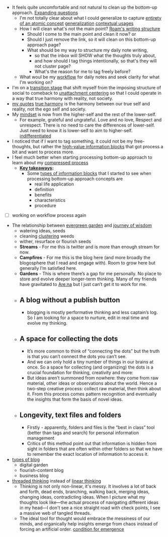 - It feels quite uncomfortable and not natural to clean up the bottom-up approach. [Expanding questions](<Expanding questions.md>)
    - I'm not totally clear about what I could generalize to capture [entirety of an atomic concept](<entirety of an atomic concept.md>) [generalization](<generalization.md>) [contextual usages](<contextual usages.md>)
    - How I will clean what's not the main point? [Roam's writing structure](<Roam's writing structure.md>)
        - Should I come to the main point and clean it now? or
        - Should I just remove the link, so it will clean on this bottom-up approach page?
        - What should be my way to structure my daily note writing, 
            - so that the inbox will SHOW what the thoughts truly about, 
            - and how should I tag things intentionally, so that's they will not cluster page?
            - What's the reason for me to tag freely before?
    - What woul be my [workflow](<workflow.md>) for daily notes and seek clarity for what I'm working on?
- I'm on a [transition stage](<transition stage.md>) that shift myself from the imposing structure of social to comeback to [unattachment centering](<unattachment centering.md>) so that I could operate in a way that true harmony with reality, not society.
- [my quotes](<my quotes.md>)
[true harmony](<true harmony.md>) is the harmony between our true self and reality, not the ego self and society.
- My [mindset](<mindset.md>) is now from the higher-self and the rest of the lower-self. 
    - For example, grateful and ungrateful. Love and no love, Respect and unrespect. There is no need to care the differences of lower-self. Just need to know it is lower-self to aim to higher-self. [indifferentiated](<indifferentiated.md>)
- I noticed that if I want to tag something, it could not be my free-thoughts, but rather the [high-value information blocks](<high-value information blocks.md>) that got process a bit and want to process more.
- I feel much better when starting processing bottom-up approach to learn about my [compressed process](<compressed process.md>)
    - **[Key takeaways](<Key takeaways.md>):**
        - Some [types of information blocks](<types of information blocks.md>) that I started to see when processing bottom-up approach concepts are
            - real life application
            - definition
            - benefits 
            - characteristics
            - procedure
- [ ] working on workflow process again
- The relationship between [evergreen garden](<evergreen garden.md>) and [journey of wisdom](<journey of wisdom.md>)
    - watering ideas, seeds
    - cleaning [clustering](<clustering.md>) weeds
    - wither, resurface or flourish seeds
    - **Streams** - For me this is twitter and is more than enough stream for now.
    - **Campfires** - For me this is the blog here (and more broadly the blogosphere that I read and engage with). Room to grow here but generally I’m satisfied here.
    - **Gardens** - This is where there’s a gap for me personally. No place to store and evolve deeper longer-term thinking. Many of my friends have gravitated to [Are.na](https://are.na/) but I just can’t get it to work for me.
    - ## A blog without a publish button
        - blogging is mostly performative thinking and less captain’s log. So I am looking for a space to nurture, edit in real time and evolve my thinking.
    - ## A space for collecting the dots
        - It’s more common to think of “connecting the dots” but the truth is that you can’t connect the dots you can’t see.
        - And we can only hold a tiny number of things in our brains at once. So a space for collecting (and organizing) the dots is a crucial foundation for thinking, creativity and more:
        - But ideas aren’t summoned from nowhere: they come from raw material, other ideas or observations about the world. Hence a two-step creative process: collect raw material, then think about it. From this process comes pattern recognition and eventually the insights that form the basis of novel ideas.
    - ## Longevity, text files and folders
        - Firstly - apparently, folders and files is the “best in class” tool (better than tags and search) for personal information management
        - Critics of this method point out that information is hidden from sight in folders that are often within other folders so that we have to remember the exact location of information to access it.
- [types of blog](<types of blog.md>)
    - digital garden
    - flourish-content blog
    - business blog
- [threaded thinking](<threaded thinking.md>) instead of [linear thinking](<linear thinking.md>)
    - Thinking is not only non-linear, it's messy. It involves a lot of back and forth, dead ends, branching, walking back, merging ideas, changing ideas, contradicting ideas. When I picture what my thoughts look like—the actual process of navigating different ideas in my head—I don't see a nice straight road with check points, I see a massive web of tangled threads.
    -  The ideal tool for thought would embrace the messiness of our minds, and organically help insights emerge from chaos instead of forcing an artificial order. [condition for emergence](<condition for emergence.md>)
